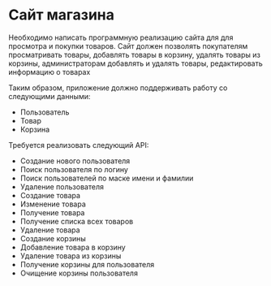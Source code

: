 # Сайт магазина
Необходимо написать программную реализацию сайта для для просмотра и покупки товаров. Сайт должен позволять покупателям просматривать товары, добавлять товары в корзину, удалять товары из корзины, администраторам добавлять и удалять товары, редактировать информацию о товарах

Таким образом, приложение должно поддерживать работу со следующими данными:

* Пользователь
* Товар 
* Корзина

Требуется реализовать следующий API:

- Создание нового пользователя
- Поиск пользователя по логину
- Поиск пользователей по маске имени и фамилии
- Удаление пользователя
- Создание товара
- Изменение товара
- Получение товара
- Получение списка всех товаров
- Удаление товара
- Создание корзины
- Добавление товара в корзину
- Удаление товара из корзины
- Получение корзины для пользователя
- Очищение корзины пользователя
